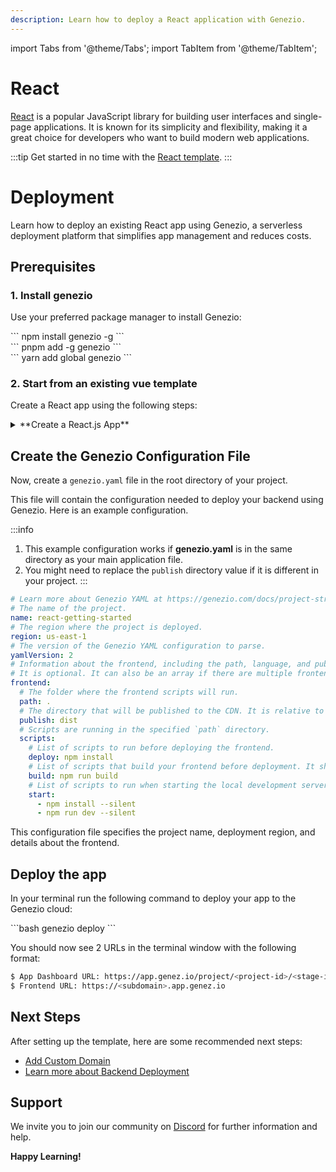 ```yaml
---
description: Learn how to deploy a React application with Genezio.
---
```


import Tabs from '@theme/Tabs';
import TabItem from '@theme/TabItem';

# React

<head>
    <title>React | Genezio Documentation</title>
</head>

[React](https://reactjs.org/) is a popular JavaScript library for building user interfaces and single-page applications. It is known for its simplicity and flexibility, making it a great choice for developers who want to build modern web applications.

:::tip
Get started in no time with the [React template](https://app.genez.io/start/deploy?repository=https://github.com/Genez-io/react-getting-started).
:::

# Deployment

Learn how to deploy an existing React app using Genezio, a serverless deployment platform that simplifies app management and reduces costs.

## Prerequisites

### 1. Install genezio

Use your preferred package manager to install Genezio:

<Tabs>
  <TabItem className="tab-item" value="npm" label="npm">
<div id="step1-install-npm">
  ```
  npm install genezio -g
  ```
  </div>
  </TabItem>
  <TabItem className="tab-item" value="pnpm" label="pnpm">
  <div id="step1-install-pnpm">
  ```
  pnpm add -g genezio
  ```
  </div>
  </TabItem>
  <TabItem  className="tab-item" value="yarn" label="yarn">
  <div id="step1-install-yarn">
  ```
  yarn add global genezio
  ```
  </div>
  </TabItem>
</Tabs>

### 2. Start from an existing vue template

Create a React app using the following steps:

<details>
  <summary>**Create a React.js App**</summary>

<h3> 1. Fork our React template repository on GitHub </h3>

Go to https://github.com/Genez-io/react-getting-started/fork and fork the repo.


<h3> 2. Clone the newly created repository locally </h3>


```bash
git clone YOUR_REPO_URL
cd react-getting-started
```

<h3> 3. Run the React.js App locally </h3>

Run the following command to start the React.js app locally:

<div>
  ```bash
  npm run dev
  ```
</div>

<h3> 4. Test the React.js App locally </h3>

Open a web browser and navigate to http://localhost:5173/ to see the app running.

</details>

## Create the Genezio Configuration File

Now, create a `genezio.yaml` file in the root directory of your project.

This file will contain the configuration needed to deploy your backend using Genezio. Here is an example configuration.

:::info
1. This example configuration works if **genezio.yaml** is in the same directory as your main application file.
2. You might need to replace the `publish` directory value if it is different in your project.
:::

```yaml title="genezio.yaml"
# Learn more about Genezio YAML at https://genezio.com/docs/project-structure/genezio-configuration-file/
# The name of the project.
name: react-getting-started
# The region where the project is deployed.
region: us-east-1
# The version of the Genezio YAML configuration to parse.
yamlVersion: 2
# Information about the frontend, including the path, language, and publish directory.
# It is optional. It can also be an array if there are multiple frontends you want to deploy.
frontend:
  # The folder where the frontend scripts will run.
  path: .
  # The directory that will be published to the CDN. It is relative to the `path` directory.
  publish: dist
  # Scripts are running in the specified `path` directory.
  scripts:
    # List of scripts to run before deploying the frontend.
    deploy: npm install
    # List of scripts that build your frontend before deployment. It should populate the specified `publish` directory.
    build: npm run build
    # List of scripts to run when starting the local development server.
    start:
      - npm install --silent
      - npm run dev --silent
```

This configuration file specifies the project name, deployment region, and details about the frontend.


## Deploy the app

In your terminal run the following command to deploy your app to the Genezio cloud:

<div>
  ```bash
  genezio deploy
  ```
</div>

You should now see 2 URLs in the terminal window with the following format:

```bash
$ App Dashboard URL: https://app.genez.io/project/<project-id>/<stage-id>
$ Frontend URL: https://<subdomain>.app.genez.io
```

## Next Steps

After setting up the template, here are some recommended next steps:

 <ul>
    <li><a href="/docs/features/custom-domain-configuration/">Add Custom Domain</a></li>
    <li><a href="/docs/features/deployments/">Learn more about Backend Deployment</a></li>
</ul>

## Support <a href="#support" id="support"></a>

We invite you to join our community on [Discord](https://discord.gg/uc9H5YKjXv) for further information and help.

**Happy Learning!**
